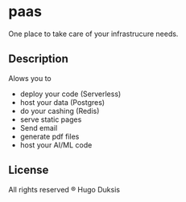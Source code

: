 # paas

One place to take care of your infrastrucure needs.

## Description

Alows you to 

* deploy your code (Serverless)
* host your data (Postgres)
* do your cashing (Redis)
* serve static pages
* Send email
* generate pdf files
* host your AI/ML code


## License

All rights reserved ® Hugo Duksis 
